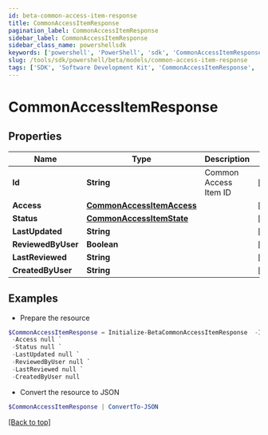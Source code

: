 ```yaml
---
id: beta-common-access-item-response
title: CommonAccessItemResponse
pagination_label: CommonAccessItemResponse
sidebar_label: CommonAccessItemResponse
sidebar_class_name: powershellsdk
keywords: ['powershell', 'PowerShell', 'sdk', 'CommonAccessItemResponse', 'BetaCommonAccessItemResponse'] 
slug: /tools/sdk/powershell/beta/models/common-access-item-response
tags: ['SDK', 'Software Development Kit', 'CommonAccessItemResponse', 'BetaCommonAccessItemResponse']
---
```



# CommonAccessItemResponse

## Properties

Name | Type | Description | Notes
------------ | ------------- | ------------- | -------------
**Id** | **String** | Common Access Item ID | [optional] 
**Access** | [**CommonAccessItemAccess**](common-access-item-access) |  | [optional] 
**Status** | [**CommonAccessItemState**](common-access-item-state) |  | [optional] 
**LastUpdated** | **String** |  | [optional] 
**ReviewedByUser** | **Boolean** |  | [optional] 
**LastReviewed** | **String** |  | [optional] 
**CreatedByUser** | **String** |  | [optional] 

## Examples

- Prepare the resource
```powershell
$CommonAccessItemResponse = Initialize-BetaCommonAccessItemResponse  -Id null `
 -Access null `
 -Status null `
 -LastUpdated null `
 -ReviewedByUser null `
 -LastReviewed null `
 -CreatedByUser null
```

- Convert the resource to JSON
```powershell
$CommonAccessItemResponse | ConvertTo-JSON
```


[[Back to top]](#) 

